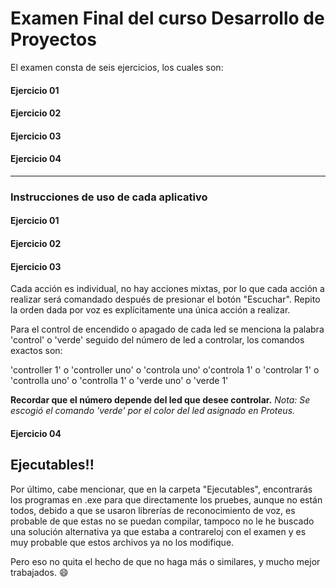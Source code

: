 # Examen Final del curso Desarrollo de Proyectos

El examen consta de seis ejercicios, los cuales son:

#### Ejercicio 01

#### Ejercicio 02

#### Ejercicio 03

#### Ejercicio 04


---
### Instrucciones de uso de cada aplicativo


#### Ejercicio 01

#### Ejercicio 02

#### Ejercicio 03

Cada acción es individual, no hay acciones mixtas, por lo que cada acción a realizar será comandado después de presionar el botón "Escuchar". Repito la orden dada por voz es explícitamente una única acción a realizar.

Para el control de encendido o apagado de cada led se menciona la palabra 'control' o 'verde' seguido del número de led a controlar, los comandos exactos son:

'controller 1' o 'controller uno' o 'controla uno' o'controla 1' o 'controlar 1' o 'controlla uno' o 'controlla 1' o 'verde uno' o 'verde 1'

**Recordar que el número depende del led que desee controlar.**
_Nota: Se escogió el comando 'verde' por el color del led asignado en Proteus._

#### Ejercicio 04


## Ejecutables!!

Por último, cabe mencionar, que en la carpeta "Ejecutables", encontrarás los programas en .exe para que directamente los pruebes, aunque no están todos, debido a que se usaron librerías de reconocimiento de voz, es probable de que estas no se puedan compilar, tampoco no le he buscado una solución alternativa ya que estaba a contrareloj con el examen y es muy probable que estos archivos ya no los modifique.

Pero eso no quita el hecho de que no haga más o similares, y mucho mejor trabajados. :smile: